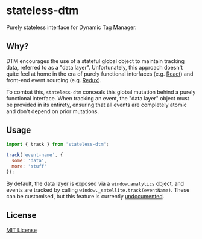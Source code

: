 # stateless-dtm

Purely stateless interface for Dynamic Tag Manager.

## Why?

DTM encourages the use of a stateful global object to maintain tracking data, referred to as a "data layer". Unfortunately, this approach doesn't quite feel at home in the era of purely functional interfaces (e.g. [React](https://github.com/facebook/react)) and front-end event sourcing (e.g. [Redux](https://github.com/rackt/redux)).

To combat this, `stateless-dtm` conceals this global mutation behind a purely functional interface. When tracking an event, the "data layer" object must be provided in its entirety, ensuring that all events are completely atomic and don't depend on prior mutations.

## Usage

```js
import { track } from 'stateless-dtm';

track('event-name', {
  some: 'data',
  more: 'stuff'
});
```

By default, the data layer is exposed via a `window.analytics` object, and events are tracked by calling `window._satellite.track(eventName)`. These can be customised, but this feature is currently [undocumented](https://github.com/markdalgleish/stateless-dtm/src/index.js).

## License

[MIT License](http://markdalgleish.mit-license.org/)

